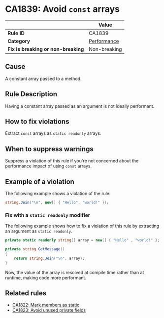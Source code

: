 # CA1839: Avoid `const` arrays

| | Value |
|-|-|
| **Rule ID** |CA1839|
| **Category** |[Performance](performance-warnings.md)|
| **Fix is breaking or non-breaking** |Non-breaking|

## Cause

A constant array passed to a method.

## Rule Description

Having a constant array passed as an argument is not ideally performant.

## How to fix violations

Extract `const` arrays as `static readonly` arrays.

## When to suppress warnings

Suppress a violation of this rule if you're not concerned about the performance impact of using `const` arrays.

## Example of a violation

The following example shows a violation of the rule:

```csharp
string.Join("\n", new[] { "Hello", "world!" });
```

### Fix with a `static readonly` modifier

The following example shows how to fix a violation of this rule by extracting an argument as `static readonly`.

```csharp
private static readonly string[] array = new[] { "Hello" , "world!" }; // "new[]" or "new string[]" is optional

private string GetMessage()
{
    return string.Join("\n", array);
}
```

Now, the value of the array is resolved at compile time rather than at runtime, making code more performant.

## Related rules

- [CA1822: Mark members as static](ca1822.md)
- [CA1823: Avoid unused private fields](ca1823.md)